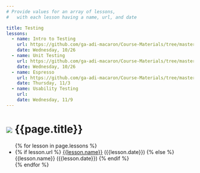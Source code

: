 ```yaml
---
# Provide values for an array of lessons,
#   with each lesson having a name, url, and date

title: Testing
lessons:
  - name: Intro to Testing
    url: https://github.com/ga-adi-macaron/Course-Materials/tree/master/lessons/testing/intro-to-testing
    date: Wednesday, 10/26
  - name: Unit Testing
    url: https://github.com/ga-adi-macaron/Course-Materials/tree/master/lessons/testing/unit-testing
    date: Wednesday, 10/26
  - name: Espresso
    url: https://github.com/ga-adi-macaron/Course-Materials/tree/master/lessons/android-technologies-and-services/espresso-lesson
    date: Thursday, 11/3
  - name: Usability Testing
    url: 
    date: Wednesday, 11/9
---
```


# ![](https://ga-dash.s3.amazonaws.com/production/assets/logo-9f88ae6c9c3871690e33280fcf557f33.png) {{page.title}}

<ul>
  {% for lesson in page.lessons %}
  <li>
    {% if lesson.url %}
      <a href="{{lesson.url}}">{{lesson.name}}</a> ({{lesson.date}})
    {% else %}
      {{lesson.name}} ({{lesson.date}})
    {% endif %}</li>
  </li>
  {% endfor %}
</ul>
